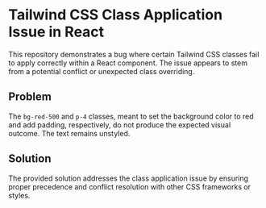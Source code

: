 # Tailwind CSS Class Application Issue in React

This repository demonstrates a bug where certain Tailwind CSS classes fail to apply correctly within a React component. The issue appears to stem from a potential conflict or unexpected class overriding.

## Problem

The `bg-red-500` and `p-4` classes, meant to set the background color to red and add padding, respectively, do not produce the expected visual outcome.  The text remains unstyled.

## Solution

The provided solution addresses the class application issue by ensuring proper precedence and conflict resolution with other CSS frameworks or styles.